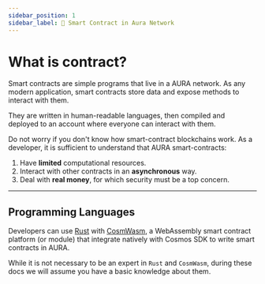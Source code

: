```yaml
---
sidebar_position: 1
sidebar_label: 🦀 Smart Contract in Aura Network
---
```

# What is contract?
Smart contracts are simple programs that live in a AURA network. As any modern application, smart contracts store data and expose methods to interact with them.

They are written in human-readable languages, then compiled and deployed to an account where everyone can interact with them.

Do not worry if you don't know how smart-contract blockchains work. As a developer, it is sufficient to understand that AURA smart-contracts:
1. Have **limited** computational resources.
2. Interact with other contracts in an **asynchronous** way.
3. Deal with **real money**, for which security must be a top concern.

---

## Programming Languages
Developers can use [Rust](https://www.rust-lang.org/) with [CosmWasm](https://cosmwasm.com/), a WebAssembly smart contract platform (or module) that integrate natively with Cosmos SDK to write smart contracts in AURA.

While it is not necessary to be an expert in `Rust` and `CosmWasm`, during these docs we will assume you have a basic knowledge about them.
